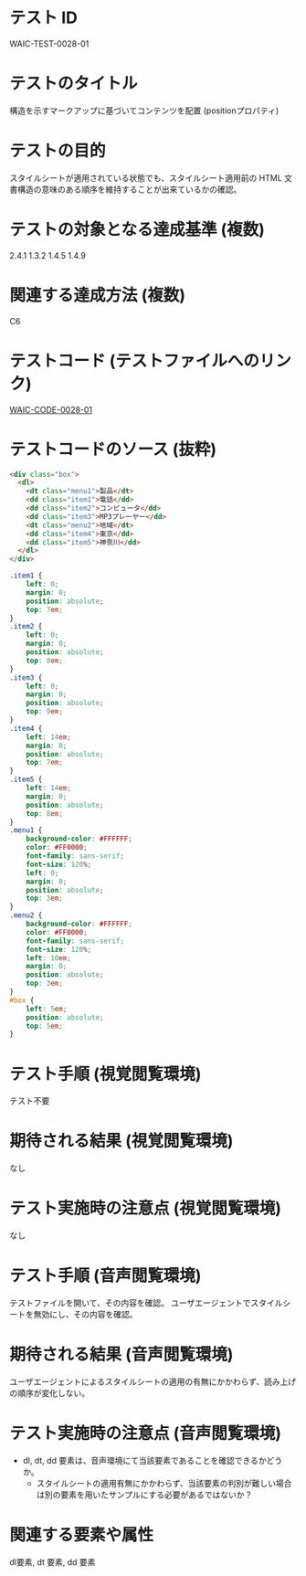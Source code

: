 

# テスト ID
WAIC-TEST-0028-01

# テストのタイトル
構造を示すマークアップに基づいてコンテンツを配置 (positionプロパティ)

# テストの目的
スタイルシートが適用されている状態でも、スタイルシート適用前の HTML 文書構造の意味のある順序を維持することが出来ているかの確認。

# テストの対象となる達成基準 (複数)
2.4.1
1.3.2
1.4.5
1.4.9

# 関連する達成方法 (複数)
C6

# テストコード (テストファイルへのリンク)
[WAIC-CODE-0028-01](https://waic.github.io/as_test/WAIC-CODE/WAIC-CODE-0028-01.html)

# テストコードのソース (抜粋)
```html
<div class="box">
  <dl>
    <dt class="menu1">製品</dt>
    <dd class="item1">電話</dd>
    <dd class="item2">コンピュータ</dd>
    <dd class="item3">MP3プレーヤー</dd>
    <dt class="menu2">地域</dt>
    <dd class="item4">東京</dd>
    <dd class="item5">神奈川</dd>
  </dl>
</div>
```

```css
.item1 {
	left: 0;
	margin: 0;
	position: absolute;
	top: 7em;
}
.item2 {
	left: 0;
	margin: 0;
	position: absolute;
	top: 8em;
}
.item3 {
	left: 0;
	margin: 0;
	position: absolute;
	top: 9em;
}
.item4 {
	left: 14em;
	margin: 0;
	position: absolute;
	top: 7em;
}
.item5 {
	left: 14em;
	margin: 0;
	position: absolute;
	top: 8em;
}
.menu1 {
	background-color: #FFFFFF;
	color: #FF0000;
	font-family: sans-serif;
	font-size: 120%;
	left: 0;
	margin: 0;
	position: absolute;
	top: 3em;
}
.menu2 {
	background-color: #FFFFFF;
	color: #FF0000;
	font-family: sans-serif;
	font-size: 120%;
	left: 10em;
	margin: 0;
	position: absolute;
	top: 3em;
}
#box {
	left: 5em;
	position: absolute;
	top: 5em;
}
```

# テスト手順 (視覚閲覧環境)
テスト不要

# 期待される結果 (視覚閲覧環境)
なし

# テスト実施時の注意点 (視覚閲覧環境)
なし

# テスト手順 (音声閲覧環境)
テストファイルを開いて、その内容を確認。
ユーザエージェントでスタイルシートを無効にし、その内容を確認。

# 期待される結果 (音声閲覧環境)
ユーザエージェントによるスタイルシートの適用の有無にかかわらず、読み上げの順序が変化しない。

# テスト実施時の注意点 (音声閲覧環境)
* dl, dt, dd 要素は、音声環境にて当該要素であることを確認できるかどうか。
  * スタイルシートの適用有無にかかわらず、当該要素の判別が難しい場合は別の要素を用いたサンプルにする必要があるではないか？

# 関連する要素や属性
dl要素, dt 要素, dd 要素
